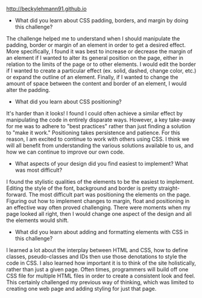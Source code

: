 http://beckylehmann91.github.io

- What did you learn about CSS padding, borders, and margin by doing this challenge?

The challenge helped me to understand when I should manipulate the padding, border or margin of an element in order to get a desired effect. More specifically, I found it was best to increase or decrease the margin of an element if I wanted to alter its general position on the page, either in relation to the limits of the page or to other elements.
I would edit the border if I wanted to create a particular effect (ex. solid, dashed, change color, etc.) or expand the outline of an element. Finally, if I wanted to change the amount of space between the content and border of an element, I would alter the padding.

- What did you learn about CSS positioning?

It's harder than it looks! I found I could often achieve a similar effect by manipulating the code in entirely disparate ways. However, a key take-away for me was to adhere to "best practices" rather than just finding a solution to "make it work." Positioning takes persistence and patience. For this reason, I am excited to continue to work with others using CSS. I think we will all benefit from understanding the various solutions available to us, and how we can continue to improve our own code.

- What aspects of your design did you find easiest to implement? What was most difficult?

I found the stylistic qualities of the elements to be the easiest to implement. Editing the style of the font, background and border is pretty straight-forward. The most difficult part was positioning the elements on the page. Figuring out how to implement changes to margin, float and positioning in an effective way often proved challenging. There were moments when my page looked all right, then I would change one aspect of the design and all the elements would shift.

- What did you learn about adding and formatting elements with CSS in this challenge?

I learned a lot about the interplay between HTML and CSS, how to define classes, pseudo-classes and IDs then use those denotations to style the code in CSS. I also learned how important it is to think of the site holistically, rather than just a given page. Often times, programmers will build off one CSS file for multiple HTML files in order to create a consistent look and feel. This certainly challenged my previous way of thinking, which was limited to creating one web page and adding styling for just that page.